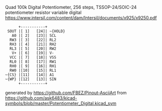 Quad 100k Digital Potentiometer, 256 steps, TSSOP-24/SOIC-24
potentiometer resistor variable digital
https://www.intersil.com/content/dam/Intersil/documents/x925/x9250.pdf


	      +-----------+
	 SOUT |[ 1]   [24]| ~{HOLD}
	   A0 |[ 2]   [23]| SCL
	  RW3 |[ 3]   [22]| RL2
	  RH3 |[ 4]   [21]| RH2
	  RL3 |[ 5]   [20]| RW2
	   V+ |[ 6]   [19]| V-
	  VCC |[ 7]   [18]| VSS
	  RL0 |[ 8]   [17]| RW1
	  RH0 |[ 9]   [16]| RH1
	  RW0 |[10]   [15]| RL1
	~{CS} |[11]   [14]| A1
	~{WP} |[12]   [13]| SIN
	      +-----------+


generated by https://github.com/FBEZ/Pinout-AsciiArt from https://github.com/ask6483/kicad-symbols/blob/master/Potentiometer_Digital.kicad_sym